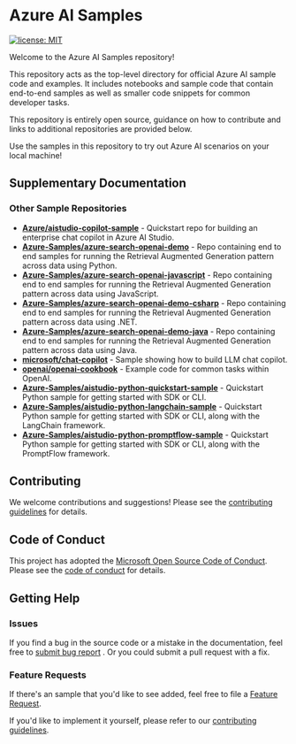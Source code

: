 
# Azure AI Samples

[![license: MIT](https://img.shields.io/badge/License-MIT-purple.svg)](LICENSE)

Welcome to the Azure AI Samples repository!

This repository acts as the top-level directory for official Azure AI sample code and examples. It includes notebooks and sample code that contain end-to-end samples as well as smaller code snippets for common developer tasks.

This repository is entirely open source, guidance on how to contribute and links to additional repositories are provided below.

Use the samples in this repository to try out Azure AI scenarios on your local machine!

## Supplementary Documentation

### Other Sample Repositories

* **[Azure/aistudio-copilot-sample]** - Quickstart repo for building an enterprise chat copilot in Azure AI Studio.
* **[Azure-Samples/azure-search-openai-demo]** - Repo containing end to end samples for running the Retrieval
  Augmented Generation pattern across data using Python.
* **[Azure-Samples/azure-search-openai-javascript]** - Repo containing end to end samples for running the Retrieval
  Augmented Generation pattern across data using JavaScript.
* **[Azure-Samples/azure-search-openai-demo-csharp]** - Repo containing end to end samples for running the Retrieval
  Augmented Generation pattern across data using .NET.
* **[Azure-Samples/azure-search-openai-demo-java]** - Repo containing end to end samples for running the Retrieval
  Augmented Generation pattern across data using Java.
* **[microsoft/chat-copilot]** - Sample showing how to build LLM chat copilot.
* **[openai/openai-cookbook]** - Example code for common tasks within OpenAI.
* **[Azure-Samples/aistudio-python-quickstart-sample](https://github.com/Azure-Samples/aistudio-python-quickstart-sample)** - Quickstart Python sample for getting started with SDK or CLI.
* **[Azure-Samples/aistudio-python-langchain-sample](https://github.com/Azure-Samples/aistudio-python-langchain-sample)** - Quickstart Python sample for getting started with SDK or CLI, along with the LangChain framework.
* **[Azure-Samples/aistudio-python-promptflow-sample](https://github.com/Azure-Samples/aistudio-python-promptflow-sample)** - Quickstart Python sample for getting started with SDK or CLI, along with the PromptFlow framework.

## Contributing

We welcome contributions and suggestions! Please see the [contributing guidelines] for details.

## Code of Conduct

This project has adopted the [Microsoft Open Source Code of Conduct](https://opensource.microsoft.com/codeofconduct/). Please see the [code of conduct](CODE_OF_CONDUCT.md) for details.

## Getting Help

### Issues

If you find a bug in the source code or a mistake in the documentation, feel free to [submit bug report][new issue page]
. Or you could submit a pull request with a fix.

### Feature Requests

If there's an sample that you'd like to see added, feel free to file a [Feature Request][new issue page].

If you'd like to implement it yourself, please refer to our [contributing guidelines].

[Azure/aistudio-copilot-sample]: https://github.com/Azure/aistudio-copilot-sample
[Azure-Samples/azure-search-openai-demo]: https://github.com/Azure-Samples/azure-search-openai-demo
[Azure-Samples/azure-search-openai-javascript]: https://github.com/Azure-Samples/azure-search-openai-javascript
[Azure-Samples/azure-search-openai-demo-csharp]: https://github.com/Azure-Samples/azure-search-openai-demo-csharp
[Azure-Samples/azure-search-openai-demo-java]: https://github.com/Azure-Samples/azure-search-openai-demo-java
[contributing guidelines]: ./CONTRIBUTING.md
[microsoft/chat-copilot]: https://github.com/microsoft/chat-copilot
[new issue page]: https://github.com/Azure-Samples/azureai-samples/issues/new/choose
[openai/openai-cookbook]: https://github.com/openai/openai-cookbook/tree/main/examples
